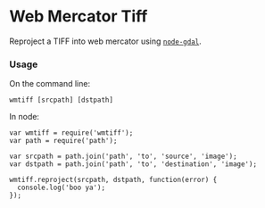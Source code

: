 # Web Mercator Tiff

Reproject a TIFF into web mercator using [`node-gdal`](https://github.com/naturalatlas/node-gdal/).

### Usage

On the command line:

    wmtiff [srcpath] [dstpath]
    
In node:

    var wmtiff = require('wmtiff');
    var path = require('path');
    
    var srcpath = path.join('path', 'to', 'source', 'image');
    var dstpath = path.join('path', 'to', 'destination', 'image');
    
    wmtiff.reproject(srcpath, dstpath, function(error) {
      console.log('boo ya');
    });